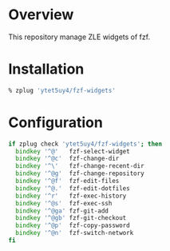 # Overview
This repository manage ZLE widgets of fzf.

# Installation
```zsh
% zplug 'ytet5uy4/fzf-widgets'
```

# Configuration
```zsh
if zplug check 'ytet5uy4/fzf-widgets'; then
  bindkey '^@'   fzf-select-widget
  bindkey '^@c'  fzf-change-dir
  bindkey '^\'   fzf-change-recent-dir
  bindkey '^@g'  fzf-change-repository
  bindkey '^@f'  fzf-edit-files
  bindkey '^@.'  fzf-edit-dotfiles
  bindkey '^r'   fzf-exec-history
  bindkey '^@s'  fzf-exec-ssh
  bindkey '^@ga' fzf-git-add
  bindkey '^@gb' fzf-git-checkout
  bindkey '^@p'  fzf-copy-password
  bindkey '^@n'  fzf-switch-network
fi
```
